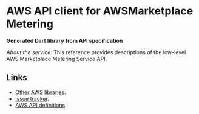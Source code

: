 # AWS API client for AWSMarketplace Metering

**Generated Dart library from API specification**

*About the service:*
This reference provides descriptions of the low-level AWS Marketplace
Metering Service API.

## Links

- [Other AWS libraries](https://github.com/agilord/aws_client/tree/master/generated).
- [Issue tracker](https://github.com/agilord/aws_client/issues).
- [AWS API definitions](https://github.com/aws/aws-sdk-js/tree/master/apis).
